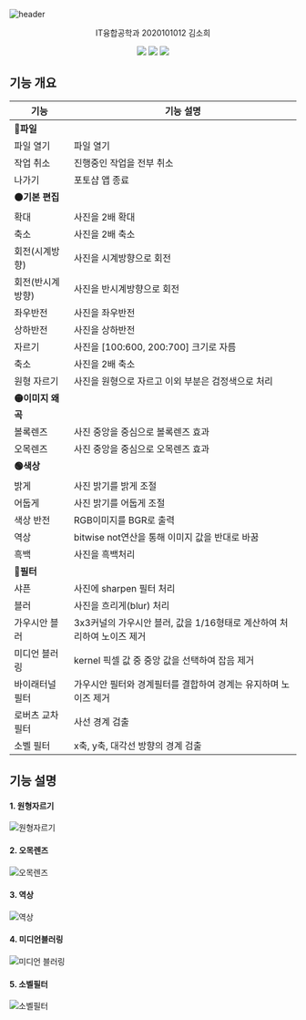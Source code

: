 ![header](https://capsule-render.vercel.app/api?type=waving&color=auto&height=300&section=header&text=Simple%20Photoshop&fontSize=90&animation=fadeIn&fontAlignY=38&desc=computer%20vision&descAlignY=51&descAlign=62)

<p align='center'> IT융합공학과 2020101012 김소희 </p>
<div align='center'> 
        <img src = "https://img.shields.io/badge/opencv-%23white.svg?style=for-the-badge&logo=opencv&logoColor=white"/>
        <img src = "https://img.shields.io/badge/numpy-%23013243.svg?style=for-the-badge&logo=numpy&logoColor=white"/>
        <img src = "https://img.shields.io/badge/Qt-%23217346.svg?style=for-the-badge&logo=Qt&logoColor=white"/>
</div>

## 기능 개요
| 기능 | 기능 설명 |
| ------ |----------- |
| **🔴파일** |  |
| 파일 열기 | 파일 열기 |
| 작업 취소 | 진행중인 작업을 전부 취소 |
| 나가기 | 포토샵 앱 종료 |
| **🟠기본 편집** | |
| 확대 | 사진을 2배 확대 |
| 축소 | 사진을 2배 축소 |
| 회전(시계방향) | 사진을 시계방향으로 회전 |
| 회전(반시계방향) | 사진을 반시계방향으로 회전 |
| 좌우반전 | 사진을 좌우반전 |
| 상하반전 | 사진을 상하반전 |
| 자르기 | 사진을 [100:600, 200:700] 크기로 자름 |
| 축소 | 사진을 2배 축소 |
| 원형 자르기 | 사진을 원형으로 자르고 이외 부분은 검정색으로 처리 |
| **🟡이미지 왜곡** |  |
| 볼록렌즈 | 사진 중앙을 중심으로 볼록렌즈 효과 |
| 오목렌즈 | 사진 중앙을 중심으로 오목렌즈 효과 |
| **🟢색상** |  |
| 밝게 | 사진 밝기를 밝게 조절 |
| 어둡게 | 사진 밝기를 어둡게 조절 |
| 색상 반전 | RGB이미지를 BGR로 출력 |
| 역상 | bitwise not연산을 통해 이미지 값을 반대로 바꿈 |
| 흑백 | 사진을 흑백처리 |
| **🔵필터** |  |
| 샤픈 | 사진에 sharpen 필터 처리 |
| 블러 | 사진을 흐리게(blur) 처리 |
| 가우시안 블러 | 3x3커널의 가우시안 블러, 값을 1/16형태로 계산하여 처리하여 노이즈 제거 |
| 미디언 블러링 | kernel 픽셀 값 중 중앙 값을 선택하여 잡음 제거 |
| 바이래터널 필터 | 가우시안 필터와 경계필터를 결합하여 경계는 유지하며 노이즈 제거 |
| 로버츠 교차 필터 | 사선 경계 검출 |
| 소벨 필터 | x축, y축, 대각선 방향의 경계 검출 |

## 기능 설명

#### 1. 원형자르기
![원형자르기](https://user-images.githubusercontent.com/111819641/200733614-9b57f70a-9be5-466b-8bc8-1666051463ac.png)

#### 2. 오목렌즈
![오목렌즈](https://user-images.githubusercontent.com/111819641/200733675-fa4e388f-f1f9-4701-9acb-aa4604ea7b67.png)

#### 3. 역상
![역상](https://user-images.githubusercontent.com/111819641/200733710-76ab3031-49d4-434f-b9e4-f5ce54ad8760.png)

#### 4. 미디언블러링
![미디언 블러링](https://user-images.githubusercontent.com/111819641/200733737-f67a1b62-84b0-4f14-8313-95e5703f414c.png)

#### 5. 소벨필터
![소벨필터](https://user-images.githubusercontent.com/111819641/200733759-639bc29f-060a-4d22-a8ee-67f4de41e8e3.png)
